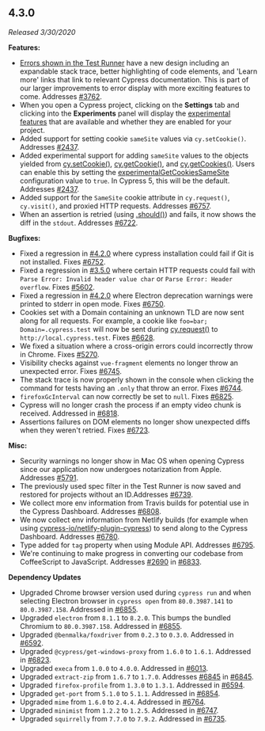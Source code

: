 ## 4.3.0

_Released 3/30/2020_

**Features:**

- [Errors shown in the Test Runner](/guides/guides/debugging#Errors) have a new design including an expandable stack trace, better highlighting of code elements, and 'Learn more' links that link to relevant Cypress documentation. This is part of our larger improvements to error display with more exciting features to come. Addresses [#3762](https://github.com/cypress-io/cypress/issues/3762).
- When you open a Cypress project, clicking on the **Settings** tab and clicking into the **Experiments** panel will display the [experimental features](/guides/references/configuration#Experiments) that are available and whether they are enabled for your project.
- Added support for setting cookie `sameSite` values via `cy.setCookie()`. Addresses [#2437](https://github.com/cypress-io/cypress/issues/2437).
- Added experimental support for adding `sameSite` values to the objects yielded from [cy.setCookie()](/api/commands/setcookie), [cy.getCookie()](/api/commands/getcookie), and [cy.getCookies()](/api/commands/getcookies). Users can enable this by setting the [experimentalGetCookiesSameSite](/guides/references/configuration#Experiments) configuration value to `true`. In Cypress 5, this will be the default. Addresses [#2437](https://github.com/cypress-io/cypress/issues/2437).
- Added support for the `SameSite` cookie attribute in `cy.request()`, `cy.visit()`, and proxied HTTP requests. Addresses [#6757](https://github.com/cypress-io/cypress/issues/6757).
- When an assertion is retried (using [.should()](/api/commands/should)) and fails, it now shows the diff in the `stdout`. Addresses [#6722](https://github.com/cypress-io/cypress/issues/6722).

**Bugfixes:**

- Fixed a regression in [#4.2.0](#4-2-0) where cypress installation could fail if Git is not installed. Fixes [#6752](https://github.com/cypress-io/cypress/issues/6752).
- Fixed a regression in [#3.5.0](#3-5-0) where certain HTTP requests could fail with `Parse Error: Invalid header value char` or `Parse Error: Header overflow`. Fixes [#5602](https://github.com/cypress-io/cypress/issues/5602).
- Fixed a regression in [#4.2.0](#4-2-0) where Electron deprecation warnings were printed to stderr in open mode. Fixes [#6750](https://github.com/cypress-io/cypress/issues/6750).
- Cookies set with a Domain containing an unknown TLD are now sent along for all requests. For example, a cookie like `foo=bar; Domain=.cypress.test` will now be sent during [cy.request()](/api/commands/request) to `http://local.cypress.test`. Fixes [#6628](https://github.com/cypress-io/cypress/issues/6628).
- We fixed a situation where a cross-origin errors could incorrectly throw in Chrome. Fixes [#5270](https://github.com/cypress-io/cypress/issues/5270).
- Visibility checks against `vue-fragment` elements no longer throw an unexpected error. Fixes [#6745](https://github.com/cypress-io/cypress/issues/6745).
- The stack trace is now properly shown in the console when clicking the command for tests having an `.only` that throw an error. Fixes [#6744](https://github.com/cypress-io/cypress/issues/6744).
- `firefoxGcInterval` can now correctly be set to `null`. Fixes [#6825](https://github.com/cypress-io/cypress/issues/6825).
- Cypress will no longer crash the process if an empty video chunk is received. Addressed in [#6818](https://github.com/cypress-io/cypress/pull/6818).
- Assertions failures on DOM elements no longer show unexpected diffs when they weren't retried. Fixes [#6723](https://github.com/cypress-io/cypress/issues/6723).

**Misc:**

- Security warnings no longer show in Mac OS when opening Cypress since our application now undergoes notarization from Apple. Addresses [#5791](https://github.com/cypress-io/cypress/issues/5791).
- The previously used spec filter in the Test Runner is now saved and restored for projects without an ID.Addresses [#6739](https://github.com/cypress-io/cypress/issues/6739).
- We collect more env information from Travis builds for potential use in the Cypress Dashboard. Addresses [#6808](https://github.com/cypress-io/cypress/issues/6808).
- We now collect env information from Netlify builds (for example when using [cypress-io/netlify-plugin-cypress](https://github.com/cypress-io/netlify-plugin-cypress)) to send along to the Cypress Dashboard. Addresses [#6780](https://github.com/cypress-io/cypress/issues/6780).
- Type added for `tag` property when using Module API. Addresses [#6795](https://github.com/cypress-io/cypress/issues/6795).
- We're continuing to make progress in converting our codebase from CoffeeScript to JavaScript. Addresses [#2690](https://github.com/cypress-io/cypress/issues/2690) in [#6833](https://github.com/cypress-io/cypress/pull/6833).

**Dependency Updates**

- Upgraded Chrome browser version used during `cypress run` and when selecting Electron browser in `cypress open` from `80.0.3987.141` to `80.0.3987.158`. Addressed in [#6855](https://github.com/cypress-io/cypress/pull/6855).
- Upgraded `electron` from `8.1.1` to `8.2.0`. This bumps the bundled Chromium to `80.0.3987.158`. Addressed in [#6855](https://github.com/cypress-io/cypress/pull/6855).
- Upgraded `@benmalka/foxdriver` from `0.2.3` to `0.3.0`. Addressed in [#6592](https://github.com/cypress-io/cypress/pull/6592).
- Upgraded `@cypress/get-windows-proxy` from `1.6.0` to `1.6.1`. Addressed in [#6823](https://github.com/cypress-io/cypress/pull/6823).
- Upgraded `execa` from `1.0.0` to `4.0.0`. Addressed in [#6013](https://github.com/cypress-io/cypress/pull/6013).
- Upgraded `extract-zip` from `1.6.7` to `1.7.0`. Addresses [#6845](https://github.com/cypress-io/cypress/issues/6845) in [#6845](https://github.com/cypress-io/cypress/pull/6845).
- Upgraded `firefox-profile` from `1.3.0` to `1.3.1`. Addressed in [#6594](https://github.com/cypress-io/cypress/pull/6594).
- Upgraded `get-port` from `5.1.0` to `5.1.1`. Addressed in [#6854](https://github.com/cypress-io/cypress/pull/6854).
- Upgraded `mime` from `1.6.0` to `2.4.4`. Addressed in [#6764](https://github.com/cypress-io/cypress/pull/6764).
- Upgraded `minimist` from `1.2.2` to `1.2.5`. Addressed in [#6747](https://github.com/cypress-io/cypress/pull/6747).
- Upgraded `squirrelly` from `7.7.0` to `7.9.2`. Addressed in [#6735](https://github.com/cypress-io/cypress/pull/6735).
